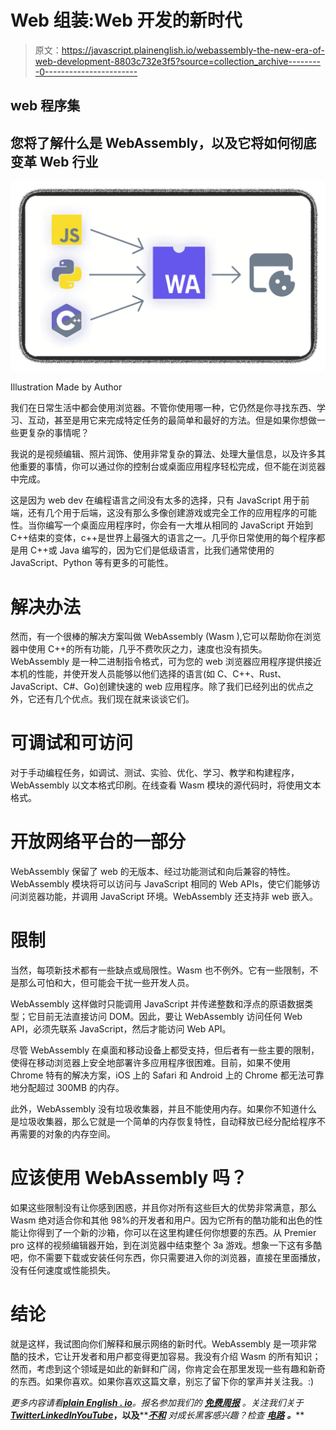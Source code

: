 # Web 组装:Web 开发的新时代

> 原文：<https://javascript.plainenglish.io/webassembly-the-new-era-of-web-development-8803c732e3f5?source=collection_archive---------0----------------------->

## web 程序集

## 您将了解什么是 WebAssembly，以及它将如何彻底变革 Web 行业

![](img/113d35d6f30246b6ec9def1833e06aee.png)

Illustration Made by Author

我们在日常生活中都会使用浏览器。不管你使用哪一种，它仍然是你寻找东西、学习、互动，甚至是用它来完成特定任务的最简单和最好的方法。但是如果你想做一些更复杂的事情呢？

我说的是视频编辑、照片润饰、使用非常复杂的算法、处理大量信息，以及许多其他重要的事情，你可以通过你的控制台或桌面应用程序轻松完成，但不能在浏览器中完成。

这是因为 web dev 在编程语言之间没有太多的选择，只有 JavaScript 用于前端，还有几个用于后端，这没有那么多像创建游戏或完全工作的应用程序的可能性。当你编写一个桌面应用程序时，你会有一大堆从相同的 JavaScript 开始到 C++结束的变体，c++是世界上最强大的语言之一。几乎你日常使用的每个程序都是用 C++或 Java 编写的，因为它们是低级语言，比我们通常使用的 JavaScript、Python 等有更多的可能性。

# 解决办法

然而，有一个很棒的解决方案叫做 WebAssembly (Wasm ),它可以帮助你在浏览器中使用 C++的所有功能，几乎不费吹灰之力，速度也没有损失。WebAssembly 是一种二进制指令格式，可为您的 web 浏览器应用程序提供接近本机的性能，并使开发人员能够以他们选择的语言(如 C、C++、Rust、JavaScript、C#、Go)创建快速的 web 应用程序。除了我们已经列出的优点之外，它还有几个优点。我们现在就来谈谈它们。

# 可调试和可访问

对于手动编程任务，如调试、测试、实验、优化、学习、教学和构建程序，WebAssembly 以文本格式印刷。在线查看 Wasm 模块的源代码时，将使用文本格式。

# 开放网络平台的一部分

WebAssembly 保留了 web 的无版本、经过功能测试和向后兼容的特性。WebAssembly 模块将可以访问与 JavaScript 相同的 Web APIs，使它们能够访问浏览器功能，并调用 JavaScript 环境。WebAssembly 还支持非 web 嵌入。

# 限制

当然，每项新技术都有一些缺点或局限性。Wasm 也不例外。它有一些限制，不是那么可怕和大，但可能会干扰一些开发人员。

WebAssembly 这样做时只能调用 JavaScript 并传递整数和浮点的原语数据类型；它目前无法直接访问 DOM。因此，要让 WebAssembly 访问任何 Web API，必须先联系 JavaScript，然后才能访问 Web API。

尽管 WebAssembly 在桌面和移动设备上都受支持，但后者有一些主要的限制，使得在移动浏览器上安全地部署许多应用程序很困难。目前，如果不使用 Chrome 特有的解决方案，iOS 上的 Safari 和 Android 上的 Chrome 都无法可靠地分配超过 300MB 的内存。

此外，WebAssembly 没有垃圾收集器，并且不能使用内存。如果你不知道什么是垃圾收集器，那么它就是一个简单的内存恢复特性，自动释放已经分配给程序不再需要的对象的内存空间。

# 应该使用 WebAssembly 吗？

如果这些限制没有让你感到困惑，并且你对所有这些巨大的优势非常满意，那么 Wasm 绝对适合你和其他 98%的开发者和用户。因为它所有的酷功能和出色的性能让你得到了一个新的沙箱，你可以在这里构建任何你想要的东西。从 Premier pro 这样的视频编辑器开始，到在浏览器中结束整个 3a 游戏。想象一下这有多酷吧，你不需要下载或安装任何东西，你只需要进入你的浏览器，直接在里面播放，没有任何速度或性能损失。

# 结论

就是这样，我试图向你们解释和展示网络的新时代。WebAssembly 是一项非常酷的技术，它让开发者和用户都变得更加容易。我没有介绍 Wasm 的所有知识；然而，考虑到这个领域是如此的新鲜和广阔，你肯定会在那里发现一些有趣和新奇的东西。如果你喜欢。如果你喜欢这篇文章，别忘了留下你的掌声并关注我。:)

*更多内容请看*[***plain English . io***](https://plainenglish.io/)*。报名参加我们的* [***免费周报***](http://newsletter.plainenglish.io/) *。关注我们关于*[***Twitter***](https://twitter.com/inPlainEngHQ)[***LinkedIn***](https://www.linkedin.com/company/inplainenglish/)*[***YouTube***](https://www.youtube.com/channel/UCtipWUghju290NWcn8jhyAw)***，以及****[***不和***](https://discord.gg/GtDtUAvyhW) *对成长黑客感兴趣？检查* [***电路***](https://circuit.ooo/) ***。*****